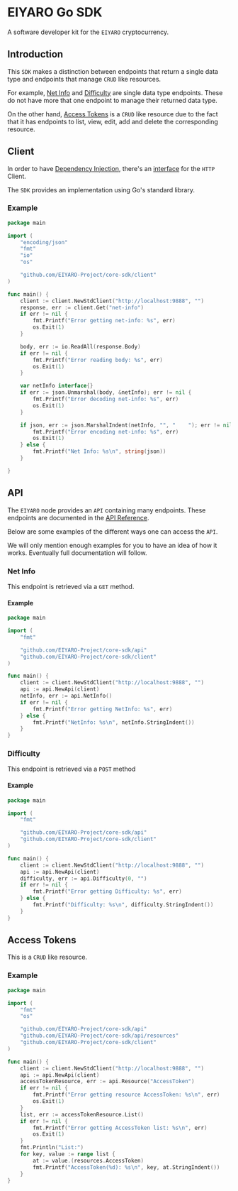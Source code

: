 # EIYARO Go SDK
A software developer kit for the `EIYARO` cryptocurrency.

## Introduction

This `SDK` makes a distinction between endpoints that return a single data type and endpoints that manage `CRUD` like resources.

For example, [Net Info](#net-info) and [Difficulty](#difficulty) are single data type endpoints. These do not have more that one endpoint to manage their returned data type.

On the other hand, [Access Tokens](#access-tokens) is a `CRUD` like resource due to the fact that it has endpoints to list, view, edit, add and delete the corresponding resource.

## Client
In order to have [Dependency Injection](https://en.wikipedia.org/wiki/Dependency_injection), there's an [interface](client/clientinterface.go#L7) for the `HTTP` Client.

The `SDK` provides an implementation using Go's standard library.

### Example
```go
package main

import (
	"encoding/json"
	"fmt"
	"io"
	"os"

	"github.com/EIYARO-Project/core-sdk/client"
)

func main() {
	client := client.NewStdClient("http://localhost:9888", "")
	response, err := client.Get("net-info")
	if err != nil {
		fmt.Printf("Error getting net-info: %s", err)
		os.Exit(1)
	}

	body, err := io.ReadAll(response.Body)
	if err != nil {
		fmt.Printf("Error reading body: %s", err)
		os.Exit(1)
	}

	var netInfo interface{}
	if err := json.Unmarshal(body, &netInfo); err != nil {
		fmt.Printf("Error decoding net-info: %s", err)
		os.Exit(1)
	}

	if json, err := json.MarshalIndent(netInfo, "", "    "); err != nil {
		fmt.Printf("Error encoding net-info: %s", err)
		os.Exit(1)
	} else {
		fmt.Printf("Net Info: %s\n", string(json))
	}

}
```

## API
The `EIYARO` node provides an `API` containing many endpoints. These endpoints are documented in the [API Reference](https://eiyaro.org/api-reference.html).

Below are some examples of the different ways one can access the `API`. 

We will only mention enough examples for you to have an idea of how it works. Eventually full documentation will follow.

### Net Info
This endpoint is retrieved via a `GET` method.

#### Example
```go
package main

import (
	"fmt"

	"github.com/EIYARO-Project/core-sdk/api"
	"github.com/EIYARO-Project/core-sdk/client"
)

func main() {
	client := client.NewStdClient("http://localhost:9888", "")
	api := api.NewApi(client)
	netInfo, err := api.NetInfo()
	if err != nil {
		fmt.Printf("Error getting NetInfo: %s", err)
	} else {
		fmt.Printf("NetInfo: %s\n", netInfo.StringIndent())
	}
}
```

### Difficulty
This endpoint is retrieved via a `POST` method

#### Example
```go
package main

import (
	"fmt"

	"github.com/EIYARO-Project/core-sdk/api"
	"github.com/EIYARO-Project/core-sdk/client"
)

func main() {
	client := client.NewStdClient("http://localhost:9888", "")
	api := api.NewApi(client)
	difficulty, err := api.Difficulty(0, "")
	if err != nil {
		fmt.Printf("Error getting Difficulty: %s", err)
	} else {
		fmt.Printf("Difficulty: %s\n", difficulty.StringIndent())
	}
}
```

## Access Tokens
This is a `CRUD` like resource.

### Example
```go
package main

import (
	"fmt"
	"os"

	"github.com/EIYARO-Project/core-sdk/api"
	"github.com/EIYARO-Project/core-sdk/api/resources"
	"github.com/EIYARO-Project/core-sdk/client"
)

func main() {
	client := client.NewStdClient("http://localhost:9888", "")
	api := api.NewApi(client)
	accessTokenResource, err := api.Resource("AccessToken")
	if err != nil {
		fmt.Printf("Error getting resource AccessToken: %s\n", err)
		os.Exit(1)
	}
	list, err := accessTokenResource.List()
	if err != nil {
		fmt.Printf("Error getting AccessToken list: %s\n", err)
		os.Exit(1)
	}
	fmt.Println("List:")
	for key, value := range list {
		at := value.(resources.AccessToken)
		fmt.Printf("AccessToken(%d): %s\n", key, at.StringIndent())
	}
}
```